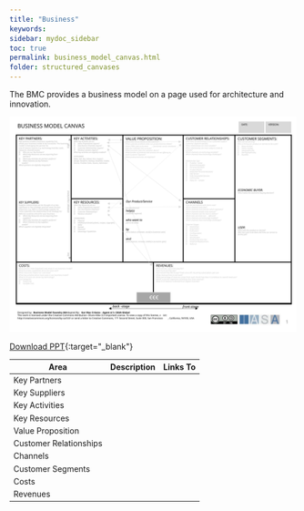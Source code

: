 ```yaml
---
title: "Business"
keywords: 
sidebar: mydoc_sidebar
toc: true
permalink: business_model_canvas.html
folder: structured_canvases
---
```


The BMC provides a business model on a page used for architecture and innovation.

![image001](media/business_model_canvas001.svg)

[Download PPT](media/ppt/business_model_canvas.ppt){:target="_blank"}


| Area | Description | Links To |
| --- | --- | --- |
| Key Partners |   |   |
| Key Suppliers |   |   |
| Key Activities |   |   |
| Key Resources |   |   |
| Value Proposition |   |   |
| Customer Relationships |   |   |
| Channels |   |   |
| Customer Segments |   |   |
| Costs |   |   |
| Revenues |   |   |